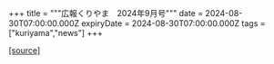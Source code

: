+++
title = """広報くりやま　2024年9月号"""
date = 2024-08-30T07:00:00.000Z
expiryDate = 2024-08-30T07:00:00.000Z
tags = ["kuriyama","news"]
+++


[[source]](https://www.town.kuriyama.hokkaido.jp/site/koho/28572.html)
